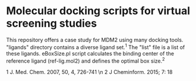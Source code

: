 # Molecular docking scripts for virtual screening studies

This repository offers a case study for MDM2 using many docking tools.  
"ligands" directory contains a diverse ligand set.<sup>1</sup> The "list" file is a list of these ligands.
eBoxSize.pl script calculates the binding center of the reference ligand (ref-lig.mol2) and defines the optimal box size.<sup>2</sup>









1   J. Med. Chem. 2007, 50, 4, 726-741 \n
2   J Cheminform. 2015; 7: 18
